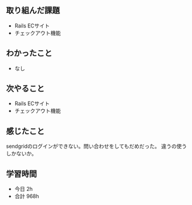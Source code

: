 ## 取り組んだ課題
- Rails ECサイト
- チェックアウト機能

## わかったこと
- なし

## 次やること
- Rails ECサイト
- チェックアウト機能

## 感じたこと
sendgridのログインができない。問い合わせをしてもだめだった。
違うの使うしかないか。

## 学習時間
- 今日 2h
- 合計 968h
